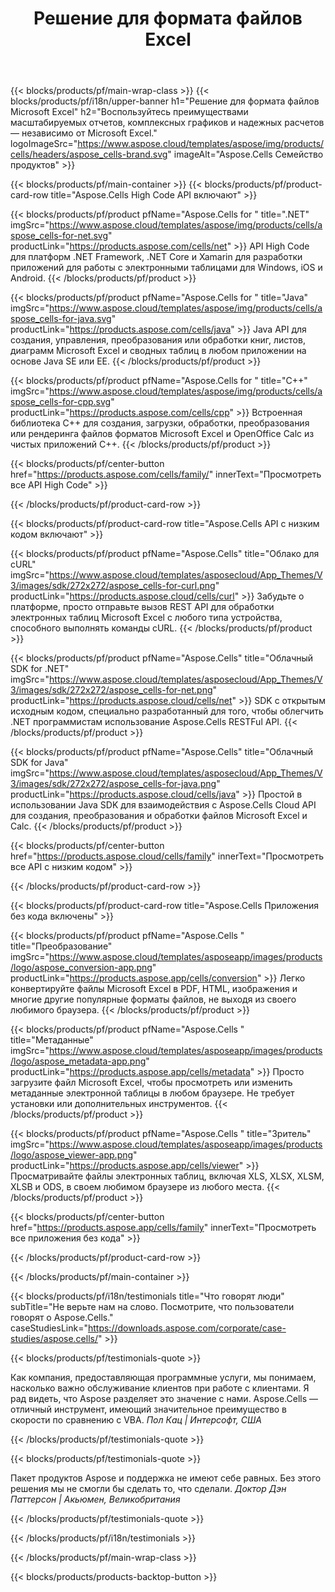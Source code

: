 ﻿---
title: Решение для формата файлов Excel
weight: 7730
url: /ru/
description: Создавайте приложения для работы с файлами Excel, используя High Code или Low Code API или приложения без кода, чтобы просматривать, сравнивать, проверять или преобразовывать файлы Excel.
---
{{< blocks/products/pf/main-wrap-class >}}
{{< blocks/products/pf/i18n/upper-banner h1="Решение для формата файлов Microsoft Excel" h2="Воспользуйтесь преимуществами масштабируемых отчетов, комплексных графиков и надежных расчетов — независимо от Microsoft Excel." logoImageSrc="https://www.aspose.cloud/templates/aspose/img/products/cells/headers/aspose_cells-brand.svg" imageAlt="Aspose.Cells Семейство продуктов" >}}

{{< blocks/products/pf/main-container >}}
{{< blocks/products/pf/product-card-row title="Aspose.Cells High Code API включают" >}}

{{< blocks/products/pf/product pfName="Aspose.Cells for " title=".NET" imgSrc="https://www.aspose.cloud/templates/aspose/img/products/cells/aspose_cells-for-net.svg" productLink="https://products.aspose.com/cells/net" >}}
API High Code для платформ .NET Framework, .NET Core и Xamarin для разработки приложений для работы с электронными таблицами для Windows, iOS и Android.
{{< /blocks/products/pf/product >}}

{{< blocks/products/pf/product pfName="Aspose.Cells for " title="Java" imgSrc="https://www.aspose.cloud/templates/aspose/img/products/cells/aspose_cells-for-java.svg" productLink="https://products.aspose.com/cells/java" >}}
Java API для создания, управления, преобразования или обработки книг, листов, диаграмм Microsoft Excel и сводных таблиц в любом приложении на основе Java SE или EE.
{{< /blocks/products/pf/product >}}

{{< blocks/products/pf/product pfName="Aspose.Cells for " title="C++" imgSrc="https://www.aspose.cloud/templates/aspose/img/products/cells/aspose_cells-for-cpp.svg" productLink="https://products.aspose.com/cells/cpp" >}}
Встроенная библиотека C++ для создания, загрузки, обработки, преобразования или рендеринга файлов форматов Microsoft Excel и OpenOffice Calc из чистых приложений C++.
{{< /blocks/products/pf/product >}}

{{< blocks/products/pf/center-button href="https://products.aspose.com/cells/family/" innerText="Просмотреть все API High Code" >}}

{{< /blocks/products/pf/product-card-row >}}

{{< blocks/products/pf/product-card-row title="Aspose.Cells API с низким кодом включают" >}}

{{< blocks/products/pf/product pfName="Aspose.Cells" title="Облако для cURL" imgSrc="https://www.aspose.cloud/templates/asposecloud/App_Themes/V3/images/sdk/272x272/aspose_cells-for-curl.png" productLink="https://products.aspose.cloud/cells/curl" >}}
Забудьте о платформе, просто отправьте вызов REST API для обработки электронных таблиц Microsoft Excel с любого типа устройства, способного выполнять команды cURL.
{{< /blocks/products/pf/product >}}

{{< blocks/products/pf/product pfName="Aspose.Cells" title="Облачный SDK for .NET" imgSrc="https://www.aspose.cloud/templates/asposecloud/App_Themes/V3/images/sdk/272x272/aspose_cells-for-net.png" productLink="https://products.aspose.cloud/cells/net" >}}
SDK с открытым исходным кодом, специально разработанный для того, чтобы облегчить .NET программистам использование Aspose.Cells RESTFul API.
{{< /blocks/products/pf/product >}}

{{< blocks/products/pf/product pfName="Aspose.Cells" title="Облачный SDK for Java" imgSrc="https://www.aspose.cloud/templates/asposecloud/App_Themes/V3/images/sdk/272x272/aspose_cells-for-java.png" productLink="https://products.aspose.cloud/cells/java" >}}
Простой в использовании Java SDK для взаимодействия с Aspose.Cells Cloud API для создания, преобразования и обработки файлов Microsoft Excel и Calc.
{{< /blocks/products/pf/product >}}

{{< blocks/products/pf/center-button href="https://products.aspose.cloud/cells/family" innerText="Просмотреть все API с низким кодом" >}}

{{< /blocks/products/pf/product-card-row >}}

{{< blocks/products/pf/product-card-row title="Aspose.Cells Приложения без кода включены" >}}

{{< blocks/products/pf/product pfName="Aspose.Cells " title="Преобразование" imgSrc="https://www.aspose.cloud/templates/asposeapp/images/products/logo/aspose_conversion-app.png" productLink="https://products.aspose.app/cells/conversion" >}}
Легко конвертируйте файлы Microsoft Excel в PDF, HTML, изображения и многие другие популярные форматы файлов, не выходя из своего любимого браузера.
{{< /blocks/products/pf/product >}}

{{< blocks/products/pf/product pfName="Aspose.Cells " title="Метаданные" imgSrc="https://www.aspose.cloud/templates/asposeapp/images/products/logo/aspose_metadata-app.png" productLink="https://products.aspose.app/cells/metadata" >}}
Просто загрузите файл Microsoft Excel, чтобы просмотреть или изменить метаданные электронной таблицы в любом браузере. Не требует установки или дополнительных инструментов. 
{{< /blocks/products/pf/product >}}

{{< blocks/products/pf/product pfName="Aspose.Cells " title="Зритель" imgSrc="https://www.aspose.cloud/templates/asposeapp/images/products/logo/aspose_viewer-app.png" productLink="https://products.aspose.app/cells/viewer" >}}
Просматривайте файлы электронных таблиц, включая XLS, XLSX, XLSM, XLSB и ODS, в своем любимом браузере из любого места.
{{< /blocks/products/pf/product >}}

{{< blocks/products/pf/center-button href="https://products.aspose.app/cells/family" innerText="Просмотреть все приложения без кода" >}}

{{< /blocks/products/pf/product-card-row >}}

{{< /blocks/products/pf/main-container >}}

{{< blocks/products/pf/i18n/testimonials title="Что говорят люди" subTitle="Не верьте нам на слово. Посмотрите, что пользователи говорят о Aspose.Cells." caseStudiesLink="https://downloads.aspose.com/corporate/case-studies/aspose.cells/" >}}

{{< blocks/products/pf/testimonials-quote >}}
<p class="first">
 Как компания, предоставляющая программные услуги, мы понимаем, насколько важно обслуживание клиентов при работе с клиентами. Я рад видеть, что Aspose разделяет это значение с нами. Aspose.Cells — отличный инструмент, имеющий значительное преимущество в скорости по сравнению с VBA.
 <em>
  Пол Кац | Интерсофт, США
 </em>
</p>

{{< /blocks/products/pf/testimonials-quote >}}

{{< blocks/products/pf/testimonials-quote >}}
<p class="second">
 Пакет продуктов Aspose и поддержка не имеют себе равных. Без этого решения мы не смогли бы сделать то, что сделали.
 <em>
  Доктор Дэн Паттерсон | Акьюмен, Великобритания
 </em>
</p>

{{< /blocks/products/pf/testimonials-quote >}}

{{< /blocks/products/pf/i18n/testimonials >}}

{{< /blocks/products/pf/main-wrap-class >}}

{{< blocks/products/products-backtop-button >}}
